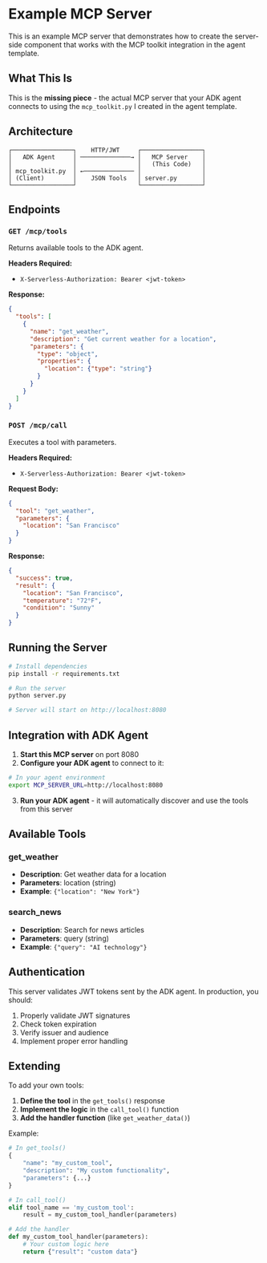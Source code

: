 # Example MCP Server

This is an example MCP server that demonstrates how to create the server-side component that works with the MCP toolkit integration in the agent template.

## What This Is

This is the **missing piece** - the actual MCP server that your ADK agent connects to using the `mcp_toolkit.py` I created in the agent template.

## Architecture

```
┌─────────────────┐    HTTP/JWT     ┌─────────────────┐
│   ADK Agent     │ ──────────────→ │   MCP Server    │
│                 │                 │   (This Code)   │
│ mcp_toolkit.py  │ ←────────────── │                 │
│ (Client)        │    JSON Tools   │ server.py       │
└─────────────────┘                 └─────────────────┘
```

## Endpoints

### `GET /mcp/tools`
Returns available tools to the ADK agent.

**Headers Required:**
- `X-Serverless-Authorization: Bearer <jwt-token>`

**Response:**
```json
{
  "tools": [
    {
      "name": "get_weather",
      "description": "Get current weather for a location",
      "parameters": {
        "type": "object",
        "properties": {
          "location": {"type": "string"}
        }
      }
    }
  ]
}
```

### `POST /mcp/call`
Executes a tool with parameters.

**Headers Required:**
- `X-Serverless-Authorization: Bearer <jwt-token>`

**Request Body:**
```json
{
  "tool": "get_weather",
  "parameters": {
    "location": "San Francisco"
  }
}
```

**Response:**
```json
{
  "success": true,
  "result": {
    "location": "San Francisco",
    "temperature": "72°F",
    "condition": "Sunny"
  }
}
```

## Running the Server

```bash
# Install dependencies
pip install -r requirements.txt

# Run the server
python server.py

# Server will start on http://localhost:8080
```

## Integration with ADK Agent

1. **Start this MCP server** on port 8080
2. **Configure your ADK agent** to connect to it:

```bash
# In your agent environment
export MCP_SERVER_URL=http://localhost:8080
```

3. **Run your ADK agent** - it will automatically discover and use the tools from this server

## Available Tools

### get_weather
- **Description**: Get weather data for a location
- **Parameters**: location (string)
- **Example**: `{"location": "New York"}`

### search_news
- **Description**: Search for news articles
- **Parameters**: query (string)
- **Example**: `{"query": "AI technology"}`

## Authentication

This server validates JWT tokens sent by the ADK agent. In production, you should:

1. Properly validate JWT signatures
2. Check token expiration
3. Verify issuer and audience
4. Implement proper error handling

## Extending

To add your own tools:

1. **Define the tool** in the `get_tools()` response
2. **Implement the logic** in the `call_tool()` function
3. **Add the handler function** (like `get_weather_data()`)

Example:
```python
# In get_tools()
{
    "name": "my_custom_tool",
    "description": "My custom functionality",
    "parameters": {...}
}

# In call_tool()
elif tool_name == 'my_custom_tool':
    result = my_custom_tool_handler(parameters)

# Add the handler
def my_custom_tool_handler(parameters):
    # Your custom logic here
    return {"result": "custom data"}
```